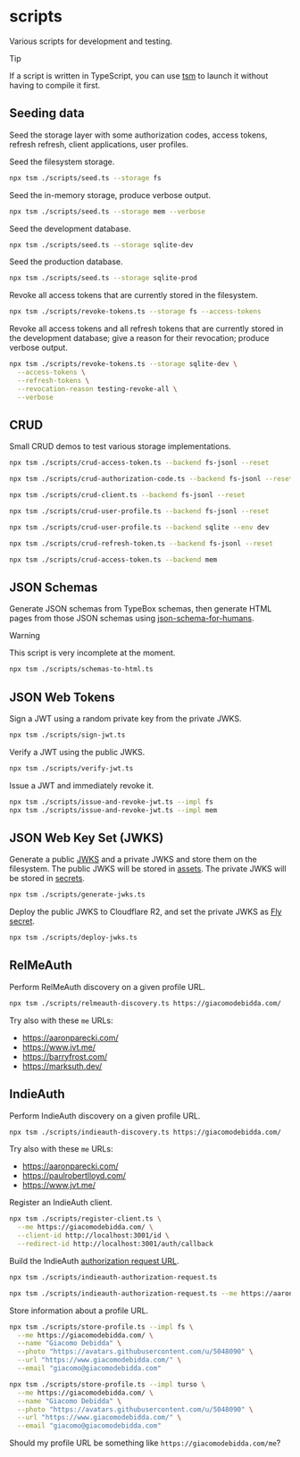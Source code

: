 # scripts

Various scripts for development and testing.

> [!TIP]
> If a script is written in TypeScript, you can use [tsm](https://github.com/lukeed/tsm) to launch it without having to compile it first.

## Seeding data

Seed the storage layer with some authorization codes, access tokens, refresh refresh, client applications, user profiles.

Seed the filesystem storage.

```sh
npx tsm ./scripts/seed.ts --storage fs
```

Seed the in-memory storage, produce verbose output.

```sh
npx tsm ./scripts/seed.ts --storage mem --verbose
```

Seed the development database.

```sh
npx tsm ./scripts/seed.ts --storage sqlite-dev
```

Seed the production database.

```sh
npx tsm ./scripts/seed.ts --storage sqlite-prod
```

Revoke all access tokens that are currently stored in the filesystem.

```sh
npx tsm ./scripts/revoke-tokens.ts --storage fs --access-tokens
```

Revoke all access tokens and all refresh tokens that are currently stored in the development database; give a reason for their revocation; produce verbose output.

```sh
npx tsm ./scripts/revoke-tokens.ts --storage sqlite-dev \
  --access-tokens \
  --refresh-tokens \
  --revocation-reason testing-revoke-all \
  --verbose
```

## CRUD

Small CRUD demos to test various storage implementations.

```sh
npx tsm ./scripts/crud-access-token.ts --backend fs-jsonl --reset

npx tsm ./scripts/crud-authorization-code.ts --backend fs-jsonl --reset

npx tsm ./scripts/crud-client.ts --backend fs-jsonl --reset

npx tsm ./scripts/crud-user-profile.ts --backend fs-jsonl --reset

npx tsm ./scripts/crud-user-profile.ts --backend sqlite --env dev

npx tsm ./scripts/crud-refresh-token.ts --backend fs-jsonl --reset

npx tsm ./scripts/crud-access-token.ts --backend mem
```

## JSON Schemas

Generate JSON schemas from TypeBox schemas, then generate HTML pages from those JSON schemas using [json-schema-for-humans](https://github.com/coveooss/json-schema-for-humans).

> [!WARNING]
> This script is very incomplete at the moment.

```sh
npx tsm ./scripts/schemas-to-html.ts
```

## JSON Web Tokens

Sign a JWT using a random private key from the private JWKS.

```sh
npx tsm ./scripts/sign-jwt.ts
```

Verify a JWT using the public JWKS.

```sh
npx tsm ./scripts/verify-jwt.ts
```

Issue a JWT and immediately revoke it.

```sh
npx tsm ./scripts/issue-and-revoke-jwt.ts --impl fs
npx tsm ./scripts/issue-and-revoke-jwt.ts --impl mem
```

## JSON Web Key Set (JWKS)

Generate a public [JWKS](https://datatracker.ietf.org/doc/html/rfc7517#section-5) and a private JWKS and store them on the filesystem. The public JWKS will be stored in [assets](../assets/README.md). The private JWKS will be stored in [secrets](../secrets/README.md).

```sh
npx tsm ./scripts/generate-jwks.ts
```

Deploy the public JWKS to Cloudflare R2, and set the private JWKS as [Fly secret](https://fly.io/docs/apps/secrets/).

```sh
npx tsm ./scripts/deploy-jwks.ts
```

## RelMeAuth

Perform RelMeAuth discovery on a given profile URL.

```sh
npx tsm ./scripts/relmeauth-discovery.ts https://giacomodebidda.com/
```

Try also with these `me` URLs:

- https://aaronparecki.com/
- https://www.jvt.me/
- https://barryfrost.com/
- https://marksuth.dev/

## IndieAuth

Perform IndieAuth discovery on a given profile URL.

```sh
npx tsm ./scripts/indieauth-discovery.ts https://giacomodebidda.com/
```

Try also with these `me` URLs:

- https://aaronparecki.com/
- https://paulrobertlloyd.com/
- https://www.jvt.me/

Register an IndieAuth client.

```sh
npx tsm ./scripts/register-client.ts \
  --me https://giacomodebidda.com/ \
  --client-id http://localhost:3001/id \
  --redirect-id http://localhost:3001/auth/callback
```

Build the IndieAuth [authorization request URL](https://indieauth.spec.indieweb.org/#authorization-request).

```sh
npx tsm ./scripts/indieauth-authorization-request.ts

npx tsm ./scripts/indieauth-authorization-request.ts --me https://aaronparecki.com/
```

Store information about a profile URL.

```sh
npx tsm ./scripts/store-profile.ts --impl fs \
  --me https://giacomodebidda.com/ \
  --name "Giacomo Debidda" \
  --photo "https://avatars.githubusercontent.com/u/5048090" \
  --url "https://www.giacomodebidda.com/" \
  --email "giacomo@giacomodebidda.com"
```

```sh
npx tsm ./scripts/store-profile.ts --impl turso \
  --me https://giacomodebidda.com/ \
  --name "Giacomo Debidda" \
  --photo "https://avatars.githubusercontent.com/u/5048090" \
  --url "https://www.giacomodebidda.com/" \
  --email "giacomo@giacomodebidda.com"
```

Should my profile URL be something like `https://giacomodebidda.com/me`?
